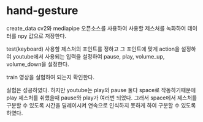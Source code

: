 # hand-gesture

create_data
cv2와 mediapipe 오픈소스를 사용하여 사용할 제스처를 녹화하여 데이터를 npy 값으로 저장한다.

test(keyboard)
사용할 제스처의 포인트를 정하고 그 포인트에 맞게 action을 설정하여 youtube에서 사용되는 입력을 설정하여 pause, play, volume_up, volume_down을 설정한다.

train
영상을 실험하여 되는지 확인한다.

실험은 성공하였다. 하지만 youtube는 play와 pause 둘다 space로 작동하기때문에 play 제스처를 취했을때 pause와 play가 여러번 되었다.
그래서 space에서 제스처를 구분할 수 있도록 시간을 딜레이시켜 연속으로 인식하지 못하게 하여 구분할 수 있도록 하였다.
